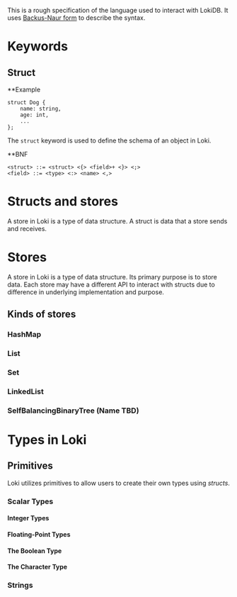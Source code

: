 This is a rough specification of the language used to interact with LokiDB. It uses [Backus-Naur form](https://en.wikipedia.org/wiki/Backus%E2%80%93Naur_form) to describe the syntax.
# Keywords

## Struct

**Example
```
struct Dog {
	name: string,
	age: int,
	...
};
```

The `struct` keyword is used to define the schema of an object in Loki.

**BNF
```
<struct> ::= <struct> <{> <field>+ <}> <;>
<field> ::= <type> <:> <name> <,>
```


# Structs and stores

A store in Loki is a type of data structure. A struct is data that a store sends and receives. 


# Stores
A store in Loki is a type of data structure. Its primary purpose is to store data. Each store may have a different API to interact with structs due to difference in underlying implementation and purpose.

## Kinds of stores
### HashMap

### List

### Set

### LinkedList

### SelfBalancingBinaryTree (Name TBD)

# Types in Loki

## Primitives
Loki utilizes primitives to allow users to create their own types using *structs*.
### Scalar Types
#### Integer Types

#### Floating-Point Types

#### The Boolean Type

#### The Character Type

### Strings


